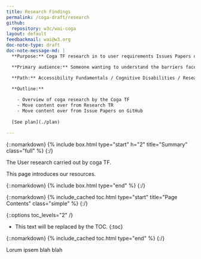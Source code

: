 ```yaml
---
title: Research Findings
permalink: /coga-draft/research
github:
  repository: w3c/wai-coga
layout: default
feedbackmail: wai@w3.org
doc-note-type: draft
doc-note-message-md: |
  **Purpose:** Coga TF research in to user requirements Issues Papers on specific barriers faced.

  **Primary audience:** Someone wanting to understand the barriers faced by users when using technology.

  **Path:** Accessibility Fundamentals / Cognitive Disabilities / Research

  **Outline:**
  
    - Overview of coga research by the Coga TF
    - Move content over from Research TR
    - Move content over from Issue Papers on GitHub
    
  [See plan](./plan)

---
```


{::nomarkdown}
{% include box.html type="start" h="2" title="Summary" class="full" %}
{:/}

The User research carried out by coga TF.

This page introduces our resources.

{::nomarkdown}
{% include box.html type="end" %}
{:/}

{::nomarkdown}
{% include_cached toc.html type="start" title="Page Contents" class="simple" %}
{:/}

{::options toc_levels="2" /}

- This text will be replaced by the TOC.
{:toc}

{::nomarkdown}
{% include_cached toc.html type="end" %}
{:/}

Lorum ipsem blah blah